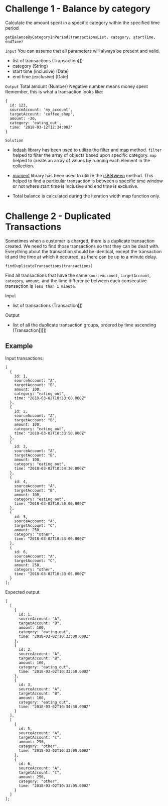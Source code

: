# Challenge 1 - Balance by category

Calculate the amount spent in a specific category within the specified time period
```
getBalanceByCategoryInPeriod(transactionsList, category, startTime, endTime)
````

`Input`
You can assume that all parameters will always be present and valid.

- list of transactions (Transaction[])
- category (String)
- start time (inclusive) (Date)
- end time (exclusive) (Date)

`Output`
Total amount (Number)
Negative number means money spent Remember, this is what a transaction looks like:

```
{
  id: 123,
  sourceAccount: 'my_account',
  targetAccount: 'coffee_shop',
  amount: -30,
  category: 'eating_out',
  time: '2018-03-12T12:34:00Z'
}
```


`Solution`
- [lodash](https://lodash.com/) library has been used to utilize the [filter](https://lodash.com/docs/3.10.1#filter) and [map](https://lodash.com/docs/4.17.15#map) method.
`filter` helped to filter the array of objects based upon specific category.
`map` helped to create an array of values by running each element in the collection.

- [moment](https://momentjs.com/) library has been used to utilize the [isBetween](https://momentjs.com/docs/#/query/is-between/) method.
This helped to find a particular transaction is between a specific time window or not where start time is inclusive and end time is exclusive.

- Total balance is calculated during the iteration wioth map function only.


# Challenge 2 - Duplicated Transactions

Sometimes when a customer is charged, there is a duplicate transaction created. We need to find those transactions so that they can be dealt with. Everything about the transaction should be identical, except the transaction id and the time at which it occurred, as there can be up to a minute delay.

```
findDuplicateTransactions(transactions)
```
Find all transactions that have the same `sourceAccount`, `targetAccount`, `category`, `amount`, and the time difference between each consecutive transaction is `less than 1 minute`.

Input
- list of transactions (Transaction[])

Output
- list of all the duplicate transaction groups, ordered by time ascending (Transaction[][])

## Example
Input transactions:
```
[
  {
    id: 1,
    sourceAccount: "A",
    targetAccount: "B",
    amount: 100,
    category: "eating_out",
    time: "2018-03-02T10:33:00.000Z"
  },
  {
    id: 2,
    sourceAccount: "A",
    targetAccount: "B",
    amount: 100,
    category: "eating_out",
    time: "2018-03-02T10:33:50.000Z"
  },
  {
    id: 3,
    sourceAccount: "A",
    targetAccount: "B",
    amount: 100,
    category: "eating_out",
    time: "2018-03-02T10:34:30.000Z"
  },
  {
    id: 4,
    sourceAccount: "A",
    targetAccount: "B",
    amount: 100,
    category: "eating_out",
    time: "2018-03-02T10:36:00.000Z"
  },
  {
    id: 5,
    sourceAccount: "A",
    targetAccount: "C",
    amount: 250,
    category: "other",
    time: "2018-03-02T10:33:00.000Z"
  },
  {
    id: 6,
    sourceAccount: "A",
    targetAccount: "C",
    amount: 250,
    category: "other",
    time: "2018-03-02T10:33:05.000Z"
  }
];
```
Expected output:
```
[
  [
    {
      id: 1,
      sourceAccount: "A",
      targetAccount: "B",
      amount: 100,
      category: "eating_out",
      time: "2018-03-02T10:33:00.000Z"
    },
    {
      id: 2,
      sourceAccount: "A",
      targetAccount: "B",
      amount: 100,
      category: "eating_out",
      time: "2018-03-02T10:33:50.000Z"
    },
    {
      id: 3,
      sourceAccount: "A",
      targetAccount: "B",
      amount: 100,
      category: "eating_out",
      time: "2018-03-02T10:34:30.000Z"
    }
  ],
  [
    {
      id: 5,
      sourceAccount: "A",
      targetAccount: "C",
      amount: 250,
      category: "other",
      time: "2018-03-02T10:33:00.000Z"
    },
    {
      id: 6,
      sourceAccount: "A",
      targetAccount: "C",
      amount: 250,
      category: "other",
      time: "2018-03-02T10:33:05.000Z"
    }
  ]
];
```